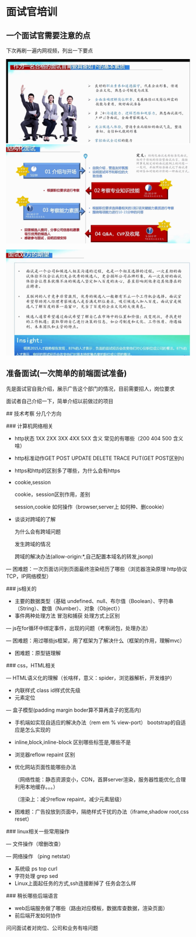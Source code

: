 # 面试官培训

## 一个面试官需要注意的点

下次再刷一遍内网视频，列出一下要点

![](.gitbook/assets/ping-mu-kuai-zhao-20180227-xia-wu-6.51.29%20%281%29.png)![](.gitbook/assets/ping-mu-kuai-zhao-20180227-xia-wu-7.00.53%20%281%29.png)

![](.gitbook/assets/ping-mu-kuai-zhao-20180227-xia-wu-6.53.12%20%281%29.png)

## 准备面试\(一次简单的前端面试准备\)

先是面试官自我介绍，展示广告这个部门的情况，目前需要招人，岗位要求

面试者自己介绍一下，简单介绍以前做过的项目

\#\# 技术考察 分几个方向

\#\#\# 计算机网络相关

* http状态 1XX 2XX 3XX 4XX 5XX 含义 常见的有哪些（200 404 500 含义啥）
* http标准动作GET POST UPDATE DELETE TRACE PUT\(GET POST区别h\)
* https和http的区别多了哪些，为什么会有https
* cookie,session

  cookie，session区别作用，差别

  session,cookie 如何操作（browser,server上 如何种、删cookie）

* 谈谈对跨域的了解

  为什么会有跨域问题

  发生跨域的情况

  跨域的解决办法\(allow-origin:\*,自己配置本域名的转发,jsonp\)

— 困难题：一次页面访问到页面最终渲染经历了哪些（浏览器渲染原理 http协议 TCP，IP网络模型）

\#\#\# js相关的

* 主要的数据类型（基础 undefined、null、布尔值（Boolean）、字符串（String）、数值（Number）、对象（Object））
* 事件两种处理方法 冒泡和捕获 处理方式上区别

— js在for循环中绑定事件，出现的问题（考察闭包，处理办法）

— 困难题：用过哪些js框架，用了框架为了解决什么（框架的作用，理解mvc）

* 困难题：原型链理解

\#\#\# css，HTML相关

— HTML语义化的理解（长啥样，意义：spider，浏览器解析，开发维护）

* 内联样式 class id样式优先级
* 元素定位

— 盒子模型\(padding margin boder算不算再盒子的宽高内\)

* 手机端如实现自适应的解决办法（rem em % view-port） bootstrap的自适应是怎么实现的
* inline,block,inline-block 区别哪些标签是,哪些不是
* 浏览器reflow repaint 区别
* 优化网站页面性能哪些办法

  （网络性能：静态资源变小，CDN，首屏server渲染，服务器性能优化,合理利用本地缓存。。。）

  （渲染上：减少reflow repaint，减少元素层级）

* 困难题：广告投放到页面中，隔绝样式干扰的办法（iframe,shadow root,css reset）

\#\#\# linux相关一些常用操作

— 文件操作（增删改查）

— 网络操作 （ping netstat）

* 系统级 ps top curl
* 字符处理 grep sed
* Linux上面起任务的方式,ssh连接断掉了 任务会怎么样

\#\#\# 稍长哪些后端语言

* web后端服务做了哪些（路由对应模板，数据库查数据，渲染页面）
* 前后端开发如何协作

问问面试者对岗位、公司和业务有啥问题

